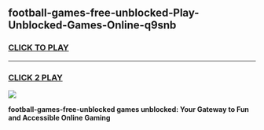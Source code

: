 
## football-games-free-unblocked-Play-Unblocked-Games-Online-q9snb
<h3>
<a href="https://premium76.site?title=football-games-free-unblocked&ref=24A">CLICK TO PLAY</a></h3>
<hr>

<h3>
<a href="https://premium76.site?title=football-games-free-unblocked&ref=24A">CLICK 2 PLAY</a>
  
</h3>

<a href="https://premium76.site?title=football-games-free-unblocked&ref=24A"><img src="https://clearcache.store/games.png"></a>


**football-games-free-unblocked games unblocked: Your Gateway to Fun and Accessible Online Gaming**
